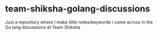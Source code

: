 # team-shiksha-golang-discussions
Just a repository where I make little notes/keywords I come across in the Go lang discussions at Team Shiksha
